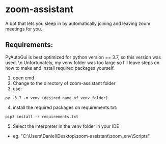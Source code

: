 # zoom-assistant
A bot that lets you sleep in by automatically joining and leaving zoom meetings for you.

## Requirements:

PyAutoGui is best optimized for python version == 3.7, so this version was used. \n
Unfortunately, my venv folder was too large so I'll leave steps on how to make and install required packages yourself.

1. open cmd
2. Change to the directory of zoom-assistant folder
3. use: 
```
py -3.7 -m venv (desired_name_of_venv_folder)
```
4. install the required packages on requirements.txt:
```
pip3 install -r requirements.txt
```
5. Select the interpreter in the venv folder in your IDE
- eg. "C:\Users\Daniel\Desktop\zoom-assistant\zoom_env\Scripts"
